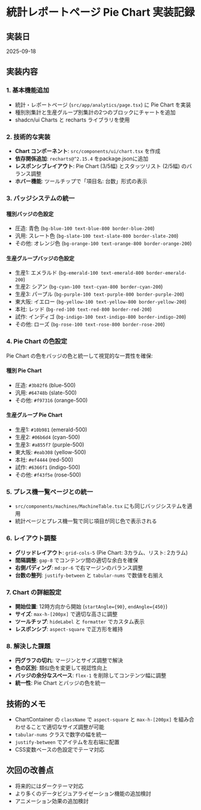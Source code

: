 # 統計レポートページ Pie Chart 実装記録

## 実装日
2025-09-18

## 実装内容

### 1. 基本機能追加
- 統計・レポートページ (`src/app/analytics/page.tsx`) に Pie Chart を実装
- 種別別集計と生産グループ別集計の2つのブロックにチャートを追加
- shadcn/ui Charts と recharts ライブラリを使用

### 2. 技術的な実装
- **Chart コンポーネント**: `src/components/ui/chart.tsx` を作成
- **依存関係追加**: `recharts@^2.15.4` をpackage.jsonに追加
- **レスポンシブレイアウト**: Pie Chart (3/5幅) とスタッツリスト (2/5幅) のバランス調整
- **ホバー機能**: ツールチップで「項目名: 台数」形式の表示

### 3. バッジシステムの統一
#### 種別バッジの色設定
- 圧造: 青色 (`bg-blue-100 text-blue-800 border-blue-200`)
- 汎用: スレート色 (`bg-slate-100 text-slate-800 border-slate-200`)
- その他: オレンジ色 (`bg-orange-100 text-orange-800 border-orange-200`)

#### 生産グループバッジの色設定
- 生産1: エメラルド (`bg-emerald-100 text-emerald-800 border-emerald-200`)
- 生産2: シアン (`bg-cyan-100 text-cyan-800 border-cyan-200`)
- 生産3: パープル (`bg-purple-100 text-purple-800 border-purple-200`)
- 東大阪: イエロー (`bg-yellow-100 text-yellow-800 border-yellow-200`)
- 本社: レッド (`bg-red-100 text-red-800 border-red-200`)
- 試作: インディゴ (`bg-indigo-100 text-indigo-800 border-indigo-200`)
- その他: ローズ (`bg-rose-100 text-rose-800 border-rose-200`)

### 4. Pie Chart の色設定
Pie Chart の色をバッジの色と統一して視覚的な一貫性を確保:

#### 種別 Pie Chart
- 圧造: `#3b82f6` (blue-500)
- 汎用: `#64748b` (slate-500)
- その他: `#f97316` (orange-500)

#### 生産グループ Pie Chart
- 生産1: `#10b981` (emerald-500)
- 生産2: `#06b6d4` (cyan-500)
- 生産3: `#a855f7` (purple-500)
- 東大阪: `#eab308` (yellow-500)
- 本社: `#ef4444` (red-500)
- 試作: `#6366f1` (indigo-500)
- その他: `#f43f5e` (rose-500)

### 5. プレス機一覧ページとの統一
- `src/components/machines/MachineTable.tsx` にも同じバッジシステムを適用
- 統計ページとプレス機一覧で同じ項目が同じ色で表示される

### 6. レイアウト調整
- **グリッドレイアウト**: `grid-cols-5` (Pie Chart: 3カラム、リスト: 2カラム)
- **間隔調整**: `gap-8` でコンテンツ間の適切な余白を確保
- **右側パディング**: `md:pr-6` で右マージンのバランス調整
- **台数の整列**: `justify-between` と `tabular-nums` で数値を右揃え

### 7. Chart の詳細設定
- **開始位置**: 12時方向から開始 (`startAngle={90}`, `endAngle={450}`)
- **サイズ**: `max-h-[200px]` で適切な高さに調整
- **ツールチップ**: `hideLabel` と `formatter` でカスタム表示
- **レスポンシブ**: `aspect-square` で正方形を維持

### 8. 解決した課題
- **円グラフの切れ**: マージンとサイズ調整で解決
- **色の区別**: 類似色を変更して視認性向上
- **バッジの余分なスペース**: `flex-1` を削除してコンテンツ幅に調整
- **統一性**: Pie Chart とバッジの色を統一

## 技術的メモ
- ChartContainer の `className` で `aspect-square` と `max-h-[200px]` を組み合わせることで適切なサイズ調整が可能
- `tabular-nums` クラスで数字の幅を統一
- `justify-between` でアイテムを左右端に配置
- CSS変数ベースの色設定でテーマ対応

## 次回の改善点
- 将来的にはダークテーマ対応
- より多くのデータビジュアライゼーション機能の追加検討
- アニメーション効果の追加検討